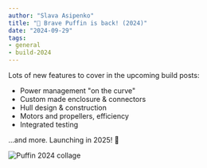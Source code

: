 ```yaml
---
author: "Slava Asipenko"
title: "🎉 Brave Puffin is back! (2024)"
date: "2024-09-29"
tags: 
- general
- build-2024
---
```


Lots of new features to cover in the upcoming build posts:

* Power management "on the curve"
* Custom made enclosure & connectors
* Hull design & construction
* Motors and propellers, efficiency
* Integrated testing

...and more. Launching in 2025! 🚀

![Puffin 2024 collage](/img/puffin_2024_collage2.jpg)